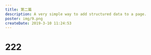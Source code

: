 ```yaml
---
title: 第二篇
description: A very simple way to add structured data to a page.
poster: img/9.png
createDate: 2019-3-10 11:24:53
---
```


# 222
